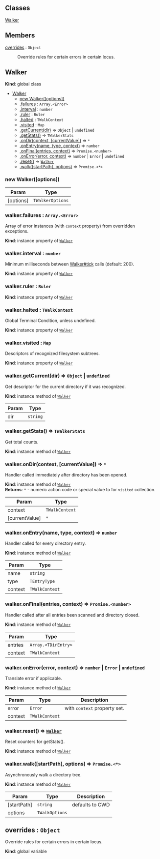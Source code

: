 ## Classes

<dl>
<dt><a href="#Walker">Walker</a></dt>
<dd></dd>
</dl>

## Members

<dl>
<dt><a href="#overrides">overrides</a> : <code>Object</code></dt>
<dd><p>Override rules for certain errors in certain locus.</p>
</dd>
</dl>

<a name="Walker"></a>

## Walker
**Kind**: global class  

* [Walker](#Walker)
    * [new Walker([options])](#new_Walker_new)
    * [.failures](#Walker+failures) : <code>Array.&lt;Error&gt;</code>
    * [.interval](#Walker+interval) : <code>number</code>
    * [.ruler](#Walker+ruler) : <code>Ruler</code>
    * [.halted](#Walker+halted) : <code>TWalkContext</code>
    * [.visited](#Walker+visited) : <code>Map</code>
    * [.getCurrent(dir)](#Walker+getCurrent) ⇒ <code>Object</code> \| <code>undefined</code>
    * [.getStats()](#Walker+getStats) ⇒ <code>TWalkerStats</code>
    * [.onDir(context, [currentValue])](#Walker+onDir) ⇒ <code>\*</code>
    * [.onEntry(name, type, context)](#Walker+onEntry) ⇒ <code>number</code>
    * [.onFinal(entries, context)](#Walker+onFinal) ⇒ <code>Promise.&lt;number&gt;</code>
    * [.onError(error, context)](#Walker+onError) ⇒ <code>number</code> \| <code>Error</code> \| <code>undefined</code>
    * [.reset()](#Walker+reset) ⇒ [<code>Walker</code>](#Walker)
    * [.walk([startPath], options)](#Walker+walk) ⇒ <code>Promise.&lt;\*&gt;</code>

<a name="new_Walker_new"></a>

### new Walker([options])

| Param | Type |
| --- | --- |
| [options] | <code>TWalkerOptions</code> | 

<a name="Walker+failures"></a>

### walker.failures : <code>Array.&lt;Error&gt;</code>
Array of error instances (with `context` property) from overridden exceptions.

**Kind**: instance property of [<code>Walker</code>](#Walker)  
<a name="Walker+interval"></a>

### walker.interval : <code>number</code>
Minimum milliseconds between [Walker#tick](Walker#tick) calls (default: 200).

**Kind**: instance property of [<code>Walker</code>](#Walker)  
<a name="Walker+ruler"></a>

### walker.ruler : <code>Ruler</code>
**Kind**: instance property of [<code>Walker</code>](#Walker)  
<a name="Walker+halted"></a>

### walker.halted : <code>TWalkContext</code>
Global Terminal Condition, unless undefined.

**Kind**: instance property of [<code>Walker</code>](#Walker)  
<a name="Walker+visited"></a>

### walker.visited : <code>Map</code>
Descriptors of recognized filesystem subtrees.

**Kind**: instance property of [<code>Walker</code>](#Walker)  
<a name="Walker+getCurrent"></a>

### walker.getCurrent(dir) ⇒ <code>Object</code> \| <code>undefined</code>
Get descriptor for the current directory if it was recognized.

**Kind**: instance method of [<code>Walker</code>](#Walker)  

| Param | Type |
| --- | --- |
| dir | <code>string</code> | 

<a name="Walker+getStats"></a>

### walker.getStats() ⇒ <code>TWalkerStats</code>
Get total counts.

**Kind**: instance method of [<code>Walker</code>](#Walker)  
<a name="Walker+onDir"></a>

### walker.onDir(context, [currentValue]) ⇒ <code>\*</code>
Handler called immediately after directory has been opened.

**Kind**: instance method of [<code>Walker</code>](#Walker)  
**Returns**: <code>\*</code> - numeric action code or special value to for `visited` collection.  

| Param | Type |
| --- | --- |
| context | <code>TWalkContext</code> | 
| [currentValue] | <code>\*</code> | 

<a name="Walker+onEntry"></a>

### walker.onEntry(name, type, context) ⇒ <code>number</code>
Handler called for every directory entry.

**Kind**: instance method of [<code>Walker</code>](#Walker)  

| Param | Type |
| --- | --- |
| name | <code>string</code> | 
| type | <code>TEntryType</code> | 
| context | <code>TWalkContext</code> | 

<a name="Walker+onFinal"></a>

### walker.onFinal(entries, context) ⇒ <code>Promise.&lt;number&gt;</code>
Handler called after all entries been scanned and directory closed.

**Kind**: instance method of [<code>Walker</code>](#Walker)  

| Param | Type |
| --- | --- |
| entries | <code>Array.&lt;TDirEntry&gt;</code> | 
| context | <code>TWalkContext</code> | 

<a name="Walker+onError"></a>

### walker.onError(error, context) ⇒ <code>number</code> \| <code>Error</code> \| <code>undefined</code>
Translate error if applicable.

**Kind**: instance method of [<code>Walker</code>](#Walker)  

| Param | Type | Description |
| --- | --- | --- |
| error | <code>Error</code> | with `context` property set. |
| context | <code>TWalkContext</code> |  |

<a name="Walker+reset"></a>

### walker.reset() ⇒ [<code>Walker</code>](#Walker)
Reset counters for getStats().

**Kind**: instance method of [<code>Walker</code>](#Walker)  
<a name="Walker+walk"></a>

### walker.walk([startPath], options) ⇒ <code>Promise.&lt;\*&gt;</code>
Asynchronously walk a directory tree.

**Kind**: instance method of [<code>Walker</code>](#Walker)  

| Param | Type | Description |
| --- | --- | --- |
| [startPath] | <code>string</code> | defaults to CWD |
| options | <code>TWalkOptions</code> |  |

<a name="overrides"></a>

## overrides : <code>Object</code>
Override rules for certain errors in certain locus.

**Kind**: global variable  
